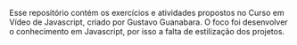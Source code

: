 Esse repositório contém os exercícios e atividades propostos no Curso em Vídeo de Javascript, criado por Gustavo Guanabara.
O foco foi desenvolver o conhecimento em Javascript, por isso a falta de estilização dos projetos.
